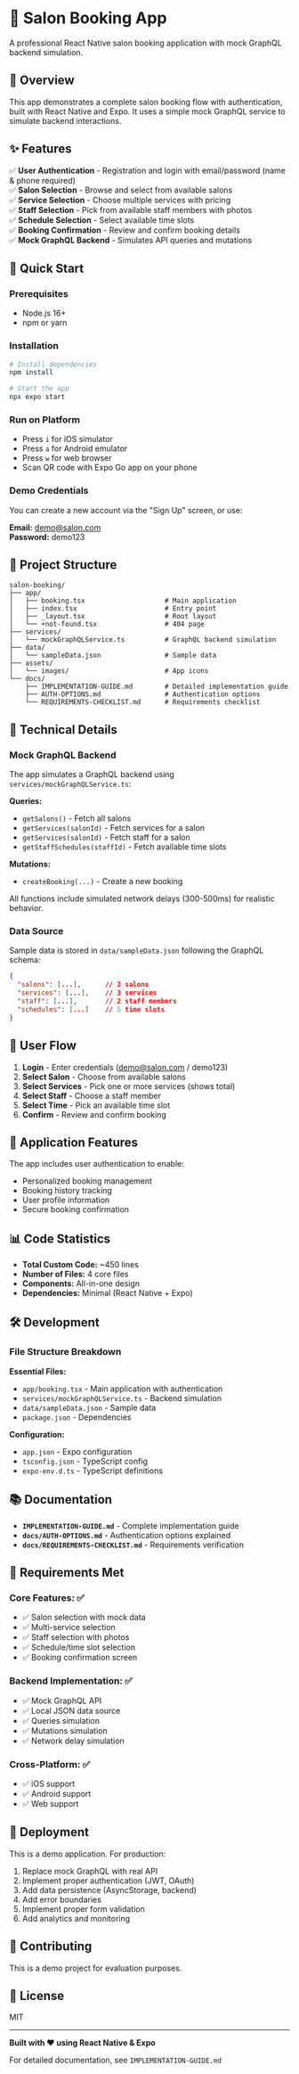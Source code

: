 # 🎨 Salon Booking App

A professional React Native salon booking application with mock GraphQL backend simulation.

## 🎯 Overview

This app demonstrates a complete salon booking flow with authentication, built with React Native and Expo. It uses a simple mock GraphQL service to simulate backend interactions.



## ✨ Features

✅ **User Authentication** - Registration and login with email/password (name & phone required)  
✅ **Salon Selection** - Browse and select from available salons  
✅ **Service Selection** - Choose multiple services with pricing  
✅ **Staff Selection** - Pick from available staff members with photos  
✅ **Schedule Selection** - Select available time slots  
✅ **Booking Confirmation** - Review and confirm booking details  
✅ **Mock GraphQL Backend** - Simulates API queries and mutations  

## 🚀 Quick Start

### Prerequisites
- Node.js 16+
- npm or yarn

### Installation

```bash
# Install dependencies
npm install

# Start the app
npx expo start
```

### Run on Platform

- Press `i` for iOS simulator
- Press `a` for Android emulator
- Press `w` for web browser
- Scan QR code with Expo Go app on your phone

### Demo Credentials

You can create a new account via the "Sign Up" screen, or use:

**Email:** demo@salon.com  
**Password:** demo123

## 📂 Project Structure

```
salon-booking/
├── app/
│   ├── booking.tsx                    # Main application
│   ├── index.tsx                      # Entry point
│   ├── _layout.tsx                    # Root layout
│   └── +not-found.tsx                 # 404 page
├── services/
│   └── mockGraphQLService.ts          # GraphQL backend simulation
├── data/
│   └── sampleData.json                # Sample data
├── assets/
│   └── images/                        # App icons
└── docs/
    ├── IMPLEMENTATION-GUIDE.md        # Detailed implementation guide
    ├── AUTH-OPTIONS.md                # Authentication options
    └── REQUIREMENTS-CHECKLIST.md      # Requirements checklist
```

## 🔧 Technical Details

### Mock GraphQL Backend

The app simulates a GraphQL backend using `services/mockGraphQLService.ts`:

**Queries:**
- `getSalons()` - Fetch all salons
- `getServices(salonId)` - Fetch services for a salon
- `getServices(salonId)` - Fetch staff for a salon
- `getStaffSchedules(staffId)` - Fetch available time slots

**Mutations:**
- `createBooking(...)` - Create a new booking

All functions include simulated network delays (300-500ms) for realistic behavior.

### Data Source

Sample data is stored in `data/sampleData.json` following the GraphQL schema:

```json
{
  "salons": [...],      // 2 salons
  "services": [...],    // 3 services
  "staff": [...],       // 2 staff members
  "schedules": [...]    // 5 time slots
}
```

## 📱 User Flow

1. **Login** - Enter credentials (demo@salon.com / demo123)
2. **Select Salon** - Choose from available salons
3. **Select Services** - Pick one or more services (shows total)
4. **Select Staff** - Choose a staff member
5. **Select Time** - Pick an available time slot
6. **Confirm** - Review and confirm booking

## 🎨 Application Features

The app includes user authentication to enable:
- Personalized booking management
- Booking history tracking
- User profile information
- Secure booking confirmation

## 📊 Code Statistics

- **Total Custom Code:** ~450 lines
- **Number of Files:** 4 core files
- **Components:** All-in-one design
- **Dependencies:** Minimal (React Native + Expo)

## 🛠 Development

### File Structure Breakdown

**Essential Files:**
- `app/booking.tsx` - Main application with authentication
- `services/mockGraphQLService.ts` - Backend simulation
- `data/sampleData.json` - Sample data
- `package.json` - Dependencies

**Configuration:**
- `app.json` - Expo configuration
- `tsconfig.json` - TypeScript config
- `expo-env.d.ts` - TypeScript definitions

## 📚 Documentation

- **`IMPLEMENTATION-GUIDE.md`** - Complete implementation guide
- **`docs/AUTH-OPTIONS.md`** - Authentication options explained
- **`docs/REQUIREMENTS-CHECKLIST.md`** - Requirements verification

## 🎯 Requirements Met

### Core Features: ✅
- ✅ Salon selection with mock data
- ✅ Multi-service selection
- ✅ Staff selection with photos
- ✅ Schedule/time slot selection
- ✅ Booking confirmation screen

### Backend Implementation: ✅
- ✅ Mock GraphQL API
- ✅ Local JSON data source
- ✅ Queries simulation
- ✅ Mutations simulation
- ✅ Network delay simulation

### Cross-Platform: ✅
- ✅ iOS support
- ✅ Android support
- ✅ Web support

## 🚀 Deployment

This is a demo application. For production:

1. Replace mock GraphQL with real API
2. Implement proper authentication (JWT, OAuth)
3. Add data persistence (AsyncStorage, backend)
4. Add error boundaries
5. Implement proper form validation
6. Add analytics and monitoring

## 🤝 Contributing

This is a demo project for evaluation purposes.

## 📝 License

MIT

---

**Built with ❤️ using React Native & Expo**

For detailed documentation, see `IMPLEMENTATION-GUIDE.md`